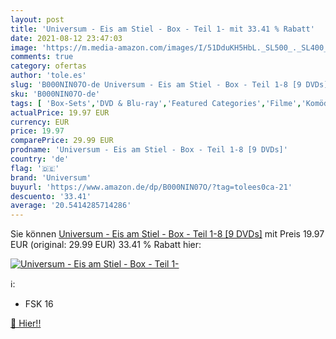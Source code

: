 ```yaml
---
layout: post
title: 'Universum - Eis am Stiel - Box - Teil 1- mit 33.41 % Rabatt'
date: 2021-08-12 23:47:03
image: 'https://m.media-amazon.com/images/I/51DduKH5HbL._SL500_._SL400_.jpg'
comments: true
category: ofertas
author: 'tole.es'
slug: 'B000NIN07O-de Universum - Eis am Stiel - Box - Teil 1-8 [9 DVDs]'
sku: 'B000NIN07O-de'
tags: [ 'Box-Sets','DVD & Blu-ray','Featured Categories','Filme','Komödie & Unterhaltung','universum', ]
actualPrice: 19.97 EUR
currency: EUR
price: 19.97
comparePrice: 29.99 EUR
prodname: 'Universum - Eis am Stiel - Box - Teil 1-8 [9 DVDs]'
country: 'de'
flag: '🇩🇪'
brand: 'Universum'
buyurl: 'https://www.amazon.de/dp/B000NIN07O/?tag=tolees0ca-21'
descuento: '33.41'
average: '20.5414285714286'
---
```


Sie können [Universum - Eis am Stiel - Box - Teil 1-8 [9 DVDs]](https://www.amazon.de/dp/B000NIN07O/?tag=tolees0ca-21) mit Preis 19.97 EUR (original: 29.99 EUR) 33.41 % Rabatt hier:

[![Universum - Eis am Stiel - Box - Teil 1-](https://m.media-amazon.com/images/I/51DduKH5HbL._SL500_._SL400_.jpg)](https://www.amazon.de/dp/B000NIN07O/?tag=tolees0ca-21)

ℹ️:

- FSK 16

[🛒 Hier!!](https://www.amazon.de/dp/B000NIN07O/?tag=tolees0ca-21)
